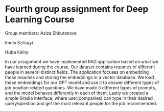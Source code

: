 # Fourth group assignment for Deep Learning Course

Group members: 
Aziza Shkuranova

Imola Szilágyi

Huba Kálny

In our assignment we have implemented RAG application based on what we have learned during the course. Our dataset contains resumes of different people in several distinct fields. The application focuses on embedding these resumes and storing the embeddings in a vector database. We load these embeddings for our GPT model and use it to answer different types of job position related questions. We have made 3 different types of prompts, and the model behaves differently in each of them. Lastly we created a simple Gradio interface, where user(companies) can type in their desired query/question and get the most relevant people for the job recommended.
